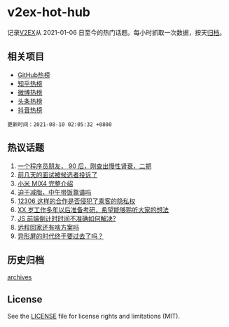 # v2ex-hot-hub

 记录[V2EX](https://www.v2ex.com/)从 2021-01-06 日至今的热门话题。每小时抓取一次数据，按天[归档](archives)。
 
 ## 相关项目

- [GitHub热榜](https://github.com/lonnyzhang423/github-hot-hub)
- [知乎热榜](https://github.com/lonnyzhang423/zhihu-hot-hub)
- [微博热榜](https://github.com/lonnyzhang423/weibo-hot-hub)
- [头条热榜](https://github.com/lonnyzhang423/toutiao-hot-hub)
- [抖音热榜](https://github.com/lonnyzhang423/douyin-hot-hub)


 `更新时间：2021-08-10 02:05:32 +0800`

## 热议话题

1. [一个程序员朋友， 90 后，刚查出慢性肾衰，二期](https://www.v2ex.com/t/794579)
1. [前几天的面试被候选者投诉了](https://www.v2ex.com/t/794596)
1. [小米 MIX4 完整介绍](https://www.v2ex.com/t/794593)
1. [迫于减脂，中午带饭靠谱吗](https://www.v2ex.com/t/794568)
1. [12306 这样的合作是否侵犯了乘客的隐私权](https://www.v2ex.com/t/794542)
1. [XX 岁工作多年以后准备考研，希望能够聆听大家的想法](https://www.v2ex.com/t/794509)
1. [JS 前端倒计时时间不准确如何解决?](https://www.v2ex.com/t/794514)
1. [远程回家还有啥方案吗](https://www.v2ex.com/t/794537)
1. [异形屏的时代终于要过去了吗？](https://www.v2ex.com/t/794633)

## 历史归档

[archives](archives)

## License

See the [LICENSE](LICENSE) file for license rights and limitations (MIT).
